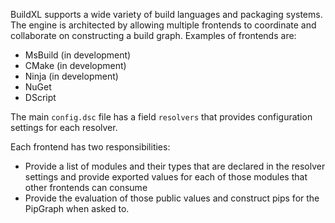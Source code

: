 BuildXL supports a wide variety of build languages and packaging systems. The engine is architected by allowing multiple frontends to coordinate and collaborate on constructing a build graph. Examples of frontends are:

* MsBuild (in development)
* CMake (in development)
* Ninja (in development)
* NuGet
* DScript

The main `config.dsc` file has a field `resolvers` that provides configuration settings for each resolver.

Each frontend has two responsibilities:

* Provide a list of modules and their types that are declared in the resolver settings and provide exported values for each of those modules that other frontends can consume
* Provide the evaluation of those public values and construct pips for the PipGraph when asked to.
